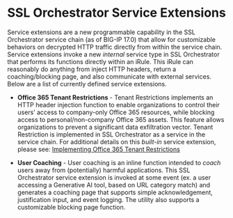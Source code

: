 # SSL Orchestrator Service Extensions

Service extensions are a new programmable capability in the SSL Orchestrator service chain (as of BIG-IP 17.0) that allow for customizable behaviors on decrypted HTTP traffic directly from within the service chain. Service extensions invoke a new *internal* service type in SSL Orchestrator that performs its functions directly within an iRule. This iRule can reasonably do anything from inject HTTP headers, return a coaching/blocking page, and also communicate with external services. Below are a list of currently defined service extensions.

* **Office 365 Tenant Restrictions** - Tenant Restrictions implements an HTTP header injection function to enable organizations to control their users’ access to company-only Office 365 resources, while blocking access to personal/non-company Office 365 assets. This feature allows organizations to prevent a significant data exfiltration vector. Tenant Restriction is implemented in SSL Orchestrator as a service in the service chain. For additional details on this *built-in* service extension, please see: [Implementing Office 365 Tenant Restrictions](https://clouddocs.f5.com/sslo-deployment-guide/sslo-10/chapter4/page4.14.html)

* **User Coaching** - User coaching is an inline function intended to *coach* users away from (potentially) harmful applications. This SSL Orchestrator service extension is invoked at some event (ex. a user accessing a Generative AI tool, based on URL category match) and generates a coaching page that supports simple acknowledgement, justification input, and event logging. The utility also supports a customizable blocking page function.
